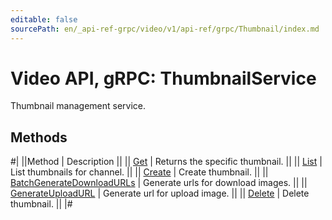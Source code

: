 ```yaml
---
editable: false
sourcePath: en/_api-ref-grpc/video/v1/api-ref/grpc/Thumbnail/index.md
---
```


# Video API, gRPC: ThumbnailService

Thumbnail management service.

## Methods

#|
||Method | Description ||
|| [Get](get.md) | Returns the specific thumbnail. ||
|| [List](list.md) | List thumbnails for channel. ||
|| [Create](create.md) | Create thumbnail. ||
|| [BatchGenerateDownloadURLs](batchGenerateDownloadURLs.md) | Generate urls for download images. ||
|| [GenerateUploadURL](generateUploadURL.md) | Generate url for upload image. ||
|| [Delete](delete.md) | Delete thumbnail. ||
|#